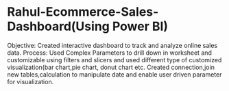 # Rahul-Ecommerce-Sales-Dashboard(Using Power BI)
Objective: Created interactive dashboard to track and analyze online sales data.
Process: Used Complex Parameters to drill down in worksheet and customizable using filters and slicers and used different type of customized visualization(bar chart,pie chart, donut chart etc.
Created  connection,join new tables,calculation to manipulate  date and enable user
driven parameter for visualization.
